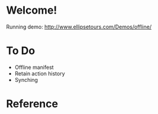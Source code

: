# Welcome!

Running demo: http://www.ellipsetours.com/Demos/offline/

# To Do

* Offline manifest 
* Retain action history
* Synching

# Reference

